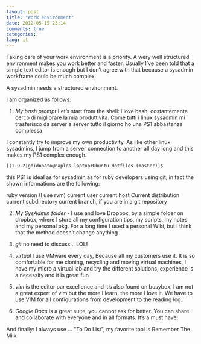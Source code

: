 ```yaml
---
layout: post
title: "Work environment"
date: 2012-05-15 23:14
comments: true
categories: 
lang: it
---
```

Taking care of your work environment is a priority.
A wery well structured environment makes you work better and faster. Usually I’ve been told that a simple text editor is enough but I don’t agree with that because a sysadmin workframe could be much complex.

A sysadmin needs a structured environment.

I am organized as follows:

1) _My bash prompt_
Let’s start from the shell: i love bash, costantemente cerco di migliorare la mia produttività.
Come tutti i linux sysadmin mi trasferisco da server a server tutto il giorno ho una PS1 abbastanza complessa

I constantly try to improve my own productivity. As like other linux sysadmins, I jump from a server connection to another all day long and this makes my PS1 complex enough.

`[(1.9.2)gdidonato@naples-laptop#Ubuntu dotfiles (master)]$`

this PS1 is ideal as for sysadmin as for ruby developers using git, in fact the shown informations are the following:

ruby version (I use rvm)
current user
current host
Current distribution 
current subdirectory
current branch, if you are in a git repository


2) _My SysAdmin folder_  - I use and love Dropbox, by a simple folder on dropbox, where I store all my configuration tips, my scripts, my notes and my personal pkg. For a long time I used a personal Wiki, but I think that the method doesn’t change anything

3) _git_ no need to discuss… LOL!

4) _virtual_ I use VMware every day, Because all my customers use it. It is so comfortable for me cloning, recycling and moving virtual machines, I have my micro a virtual lab and try the different solutions, experience is a necessity and it is great fun

5) _vim_ is the editor par excellence and it’s also found on busybox. I am not a great expert of vim but the more I learn, the more I love it. We have to use VIM for all configurations from development to the reading log.

6) _Google Docs_ is a great suite, you cannot ask for better. You can share and collaborate with everyone and in all formats. It’s a must have!


And finally: I always use ... "To Do List", my favorite tool is Remember The Milk
